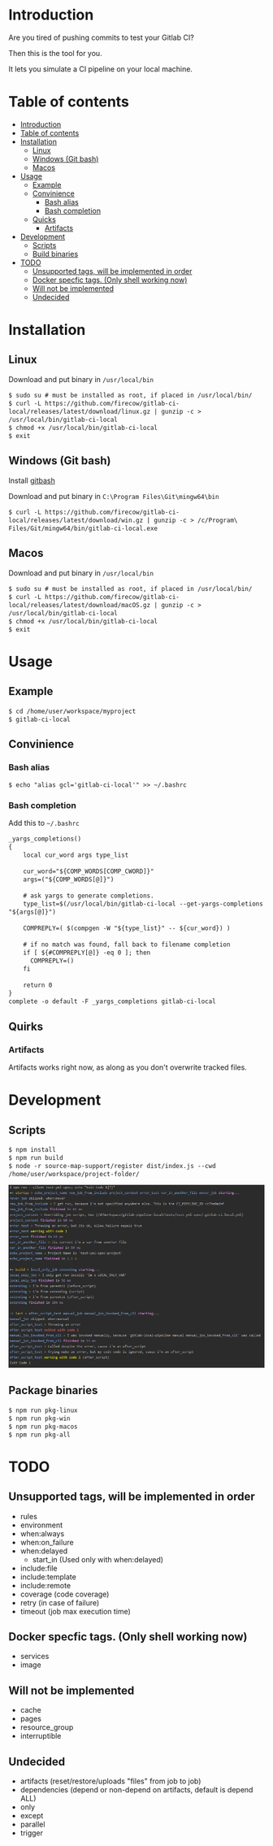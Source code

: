 # Introduction
Are you tired of pushing commits to test your Gitlab CI?

Then this is the tool for you.

It lets you simulate a CI pipeline on your local machine.

# Table of contents
   * [Introduction](#introduction)
   * [Table of contents](#table-of-contents)
   * [Installation](#installation)
      * [Linux](#linux)
      * [Windows (Git bash)](#windows-git-bash)
      * [Macos](#macos)
   * [Usage](#usage)
      * [Example](#example)
      * [Convinience](#convinience)
         * [Bash alias](#bash-alias)
         * [Bash completion](#bash-completion)
      * [Quicks](#quirks)
         * [Artifacts](#artifacts)
   * [Development](#development)
      * [Scripts](#scripts)
      * [Build binaries](#build-binaries)
   * [TODO](#todo)
      * [Unsupported tags, will be implemented in order](#unsupported-tags-will-be-implemented-in-order)
      * [Docker specfic tags. (Only shell working now)](#docker-specfic-tags-only-shell-working-now)
      * [Will not be implemented](#will-not-be-implemented)
      * [Undecided](#undecided)

# Installation
## Linux
Download and put binary in `/usr/local/bin`

    $ sudo su # must be installed as root, if placed in /usr/local/bin/
    $ curl -L https://github.com/firecow/gitlab-ci-local/releases/latest/download/linux.gz | gunzip -c > /usr/local/bin/gitlab-ci-local
    $ chmod +x /usr/local/bin/gitlab-ci-local
    $ exit
    
## Windows (Git bash)
Install [gitbash](https://git-scm.com/downloads)

Download and put binary in `C:\Program Files\Git\mingw64\bin`

    $ curl -L https://github.com/firecow/gitlab-ci-local/releases/latest/download/win.gz | gunzip -c > /c/Program\ Files/Git/mingw64/bin/gitlab-ci-local.exe

## Macos
Download and put binary in `/usr/local/bin`

    $ sudo su # must be installed as root, if placed in /usr/local/bin/
    $ curl -L https://github.com/firecow/gitlab-ci-local/releases/latest/download/macOS.gz | gunzip -c > /usr/local/bin/gitlab-ci-local
    $ chmod +x /usr/local/bin/gitlab-ci-local
    $ exit

# Usage
## Example
    $ cd /home/user/workspace/myproject
    $ gitlab-ci-local

## Convinience
### Bash alias
    $ echo "alias gcl='gitlab-ci-local'" >> ~/.bashrc
### Bash completion

Add this to `~/.bashrc`
```
_yargs_completions()
{
    local cur_word args type_list

    cur_word="${COMP_WORDS[COMP_CWORD]}"
    args=("${COMP_WORDS[@]}")

    # ask yargs to generate completions.
    type_list=$(/usr/local/bin/gitlab-ci-local --get-yargs-completions "${args[@]}")

    COMPREPLY=( $(compgen -W "${type_list}" -- ${cur_word}) )

    # if no match was found, fall back to filename completion
    if [ ${#COMPREPLY[@]} -eq 0 ]; then
      COMPREPLY=()
    fi

    return 0
}
complete -o default -F _yargs_completions gitlab-ci-local
```

## Quirks
### Artifacts
Artifacts works right now, as along as you don't overwrite tracked files.

# Development
## Scripts

    $ npm install
    $ npm run build
    $ node -r source-map-support/register dist/index.js --cwd /home/user/workspace/project-folder/

![Alt text](/docs/images/development.png "Development output")

## Package binaries
    $ npm run pkg-linux
    $ npm run pkg-win
    $ npm run pkg-macos
    $ npm run pkg-all

# TODO

## Unsupported tags, will be implemented in order
- rules
- environment
- when:always
- when:on_failure
- when:delayed
  - start_in (Used only with when:delayed)
- include:file
- include:template
- include:remote
- coverage (code coverage)
- retry (in case of failure)
- timeout (job max execution time)

## Docker specfic tags. (Only shell working now)
- services
- image

## Will not be implemented
- cache
- pages
- resource_group
- interruptible

## Undecided
- artifacts (reset/restore/uploads "files" from job to job)
- dependencies (depend or non-depend on artifacts, default is depend ALL)
- only
- except
- parallel
- trigger
